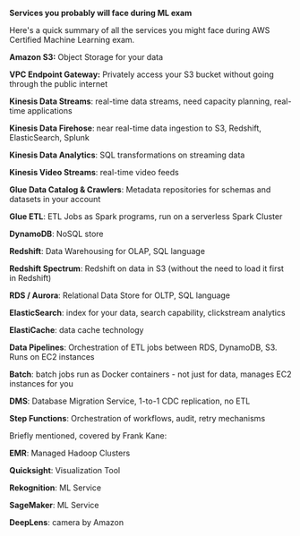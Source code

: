 
**Services you probably will face during ML exam**

Here's a quick summary of all the services you might face during AWS Certified Machine Learning exam.

**Amazon S3:** Object Storage for your data

**VPC Endpoint Gateway:** Privately access your S3 bucket without going through the public internet

**Kinesis Data Streams**: real-time data streams, need capacity planning, real-time applications

**Kinesis Data Firehose**: near real-time data ingestion to S3, Redshift, ElasticSearch, Splunk

**Kinesis Data Analytics**: SQL transformations on streaming data

**Kinesis Video Streams**: real-time video feeds

**Glue Data Catalog & Crawlers**: Metadata repositories for schemas and datasets in your account

**Glue ETL**: ETL Jobs as Spark programs, run on a serverless Spark Cluster

**DynamoDB**: NoSQL store

**Redshift**: Data Warehousing for OLAP, SQL language

**Redshift Spectrum**: Redshift on data in S3 (without the need to load it first in Redshift)

**RDS / Aurora**: Relational Data Store for OLTP, SQL language

**ElasticSearch**: index for your data, search capability, clickstream analytics

**ElastiCache**: data cache technology

**Data Pipelines**: Orchestration of ETL jobs between RDS, DynamoDB, S3. Runs on EC2 instances

**Batch**: batch jobs run as Docker containers - not just for data, manages EC2 instances for you

**DMS**: Database Migration Service, 1-to-1 CDC replication, no ETL

**Step Functions**: Orchestration of workflows, audit, retry mechanisms

Briefly mentioned, covered by Frank Kane:

**EMR**: Managed Hadoop Clusters

**Quicksight**: Visualization Tool

**Rekognition**: ML Service

**SageMaker**: ML Service

**DeepLens**: camera by Amazon
